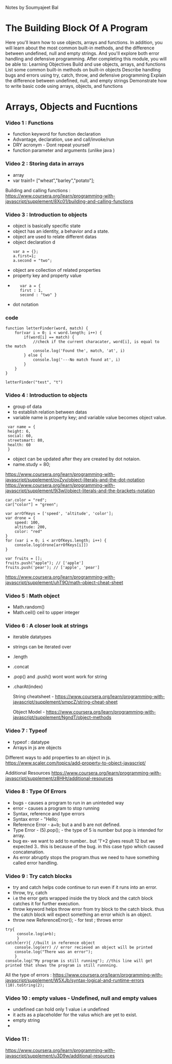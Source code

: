 Notes by Soumyajeet Bal

# The Building Block Of A Program
Here you'll learn how to use objects, arrays and functions. In addition, you will learn about the most common built-in methods, and the difference between undefined, null and empty strings. And you'll explore both error handling and defensive programming. After completing this module, you will be able to:
Learning Objectives
Build and use objects, arrays, and functions
List some common built-in methods on built-in objects
Describe handling bugs and errors using try, catch, throw, and defensive programming
Explain the difference between undefined, null, and empty strings
Demonstrate how to write basic code using arrays, objects, and functions

# Arrays, Objects and Fucntions
### Video 1 : Functions
- function keyword for function declaration
- Advantage, declaration, use and call/invoke/run
- DRY acronym - Dont repeat yourself
- function parameter and arguments (unlike java )



### Video 2 : Storing data in arrays
- array
- var train1= ["wheat","barley","potato"];

Building and calling functions : https://www.coursera.org/learn/programming-with-javascript/supplement/8Xc01/building-and-calling-functions



### Video 3 : Introduction to objects
- object is basically specific state
- object has an identity, a behavior and a state. 
- object are used to relate different datas
- object declaration     d
  ```
  var a = {};
  a.first=1;
  a.second = "two";
  ```
- object are collection of related properties
- property key and property value
- ```
     var a = {
     first : 1,
     second : "two" } 
  ```
- dot notation

### code 
```
function letterFinder(word, match) {
    for(var i = 0; i < word.length; i++) {
        if(word[i] == match) {
            //check if the current characater, word[i], is equal to the match
            console.log('Found the', match, 'at', i)
        } else {
            console.log('---No match found at', i)
        }
    }
}

letterFinder("test", "t")

```


### Video 4 : Introduction to objects
- group of data
- to establish relation between datas
- variable name is property key; and variable value becomes object value.
 ```
  var name = {
  height: 6,
  social: 60,
  streetsmart: 80,
  health: 60
  } 
  ```
- object can be updated after they are created by dot notaion.
- name.study = 80;

https://www.coursera.org/learn/programming-with-javascript/supplement/ovZyv/object-literals-and-the-dot-notation
https://www.coursera.org/learn/programming-with-javascript/supplement/9j3wI/object-literals-and-the-brackets-notation

```
car.color = "red";
car["color"] = "green";
```

```
var arrOfKeys = ['speed', 'altitude', 'color'];
var drone = {
    speed: 100,
    altitude: 200,
    color: "red"
}
for (var i = 0; i < arrOfKeys.length; i++) {
    console.log(drone[arrOfKeys[i]])
}
```

```
var fruits = [];
fruits.push("apple"); // ['apple']
fruits.push('pear'); // ['apple', 'pear']
```
https://www.coursera.org/learn/programming-with-javascript/supplement/uhT9O/math-object-cheat-sheet

### Video 5 : Math object
- Math.random()
- Math.ceil() ceil to upper integer


### Video 6 : A closer look at strings
- iterable datatypes
- strings can be iterated over
- .length
- .concat 
- .pop() and .push() wont wont work for string
- .charAt(index)


  String cheatsheet  - https://www.coursera.org/learn/programming-with-javascript/supplement/smpcZ/string-cheat-sheet 
  
  Object Model - https://www.coursera.org/learn/programming-with-javascript/supplement/NgndT/object-methods

### Video 7 : Typeof
- typeof : datatype 
- Arrays in js are objects

Different ways to add properties to an object in js.
https://www.scaler.com/topics/add-property-to-object-javascript/

Additional Resources
https://www.coursera.org/learn/programming-with-javascript/supplement/z8HHt/additional-resources




### Video 8 : Type Of Errors
- bugs - causes a program to run in an uninteded way 
- error - causes a program to stop running
- Syntax, reference and type errors
- Syntax error - "Hello;
- Reference Error - a+b; but a and b are not defined.
- Type Error - (5).pop();   - the type of 5 is number but pop is intended for array.
- bug ex- we want to add to number.. but '1'+2 gives result 12 but we expected 3.. this is because of the bug. in this case typo which caused concatenation.
- As error abruptly stops the program.thus we need to have something called error handling.




### Video 9 : Try catch blocks
- try and catch helps code continue to run even if it runs into an error.
- throw, try, catch
- i.e the error gets wrapped inside the try block and the catch block catches it for further execution.
- throw keyword helps throw error from try block to the catch block. thus the catch block will expect something an error which is an object.
- throw new ReferenceError(); - for test ; throws error
```
try{
     console.log(a+b);
     }
catch(err){ //built in reference object
    console.log(err) // error recieved an object will be printed
    console.log("There was an error");
    }
console.log("My program is still running"); //this line will get printed that shows the program is still runnning.
```

All the type of errors :  https://www.coursera.org/learn/programming-with-javascript/supplement/W5XJb/syntax-logical-and-runtime-errors
``` (10).toString(2); ```


### Video 10 : empty values - Undefined, null and empty values
- undefined can hold only 1 value i.e undefined
- it acts as a placeholder for the valus which are yet to exist.
- empty string
- 




### Video 11 : 




https://www.coursera.org/learn/programming-with-javascript/supplement/u3D9w/additional-resources
